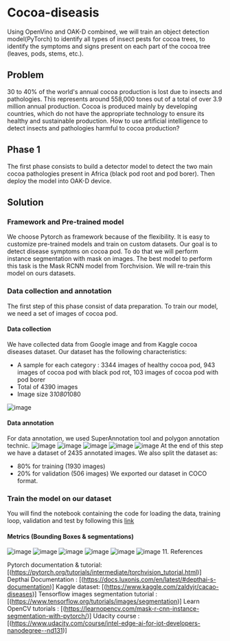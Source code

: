 # Cocoa-diseasis
Using OpenVino and OAK-D combined, we will train an object detection model(PyTorch) to identify all types of insect pests for cocoa trees, to identify the symptoms and signs present on each part of the cocoa tree (leaves, pods, stems, etc.).
## Problem
30 to 40% of the world's annual cocoa production is lost due to insects and pathologies. This represents around 558,000 tones out of a total of over 3.9 million annual production. Cocoa is produced mainly by developing countries, which do not have the appropriate technology to ensure its healthy and sustainable production. How to use artificial intelligence to detect insects and pathologies harmful to cocoa production?
## Phase 1
The first phase consists to build a detector model to detect the two main cocoa pathologies present in Africa (black pod root and pod borer). Then deploy the model into OAK-D device.
## Solution
### Framework and Pre-trained model
We choose Pytorch as framework because of the flexibility. It is easy to customize pre-trained models and train on custom datasets. Our goal is to detect disease symptoms on cocoa pod. To do that we will perform instance segmentation with mask on images. The best model to perform this task is the Mask RCNN model from Torchvision. We will re-train this model on ours datasets.
### Data collection and annotation
The first step of this phase consist of data preparation. To train our model, we need a set of images of cocoa pod.
#### Data collection
We have collected data from Google image and from Kaggle cocoa diseases dataset. Our dataset has the following characteristics:
* A sample for each category : 3344 images of healthy cocoa pod, 943 images of cocoa pod with black pod rot, 103 images of cocoa pod with pod borer
* Total of 4390 images
* Image size 3*1080*1080

![image](https://user-images.githubusercontent.com/58564800/134661654-b89cbdae-83ed-4a19-b9af-18e162643690.png)
#### Data annotation
For data annotation, we used SuperAnnotation tool and polygon annotation technic.
![image](https://user-images.githubusercontent.com/58564800/134661820-6cd257b1-51f0-41c1-933a-a0f0bf768b63.png)
![image](https://user-images.githubusercontent.com/58564800/134661940-ccb9e4f9-1573-42b0-9a9e-fa49ba6b036f.png)
![image](https://user-images.githubusercontent.com/58564800/134661960-53f66e39-ced2-4291-8cb2-b6709647e391.png)
![image](https://user-images.githubusercontent.com/58564800/134661982-9969ee90-25b3-4826-89d9-b196a6dfe688.png)
![image](https://user-images.githubusercontent.com/58564800/134662049-ec9e1cb0-6577-4013-9053-1d5e436ea742.png)
At the end of this step we have a dataset of 2435 annotated images. We also split the dataset as:
*	80% for training (1930 images)
*	20% for validation (506 images)
We exported our dataset in COCO format.
### Train the model on our dataset
You will find the notebook containing the code for loading the data, training loop, validation and test by following this [link ](https://colab.research.google.com/drive/18Rv7weWmpvTNdWWIFqEMyt5WbB6fRQ3h?usp=sharing "Notebook")
#### Metrics (Bounding Boxes & segmentations)
![image](https://user-images.githubusercontent.com/58564800/134663077-cb5deb7f-01ef-487c-973a-66232f8a9881.png)
![image](https://user-images.githubusercontent.com/58564800/134663101-14beae01-a041-4d99-b4c9-5b6714bf9a80.png)
![image](https://user-images.githubusercontent.com/58564800/134663109-94c0f8f1-13a0-4225-82f7-45fa54d45e45.png)
![image](https://user-images.githubusercontent.com/58564800/134663134-1ea97165-b583-4cef-9459-5374aec0cd53.png)
![image](https://user-images.githubusercontent.com/58564800/134663147-c9de1752-d88d-40a1-bb66-9430e212864a.png)
![image](https://user-images.githubusercontent.com/58564800/134663165-75504c73-67da-4ff1-971e-5f028a4b952f.png)
11.	References

Pytorch documentation & tutorial: [(https://pytorch.org/tutorials/intermediate/torchvision_tutorial.html)]
Depthai Documentation : [(https://docs.luxonis.com/en/latest/#depthai-s-documentation)]
Kaggle dataset: [(https://www.kaggle.com/zaldyjr/cacao-diseases)]
Tensorflow images segmentation tutorial : [(https://www.tensorflow.org/tutorials/images/segmentation)]
Learn OpenCV tutorials : [(https://learnopencv.com/mask-r-cnn-instance-segmentation-with-pytorch/)]
Udacity course : [(https://www.udacity.com/course/intel-edge-ai-for-iot-developers-nanodegree--nd131)]
